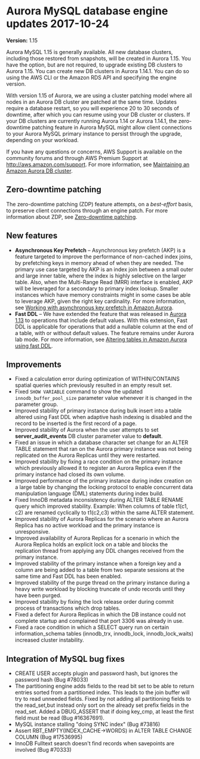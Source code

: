 # Aurora MySQL database engine updates 2017\-10\-24<a name="AuroraMySQL.Updates.20171024"></a>

**Version:** 1\.15

Aurora MySQL 1\.15 is generally available\. All new database clusters, including those restored from snapshots, will be created in Aurora 1\.15\. You have the option, but are not required, to upgrade existing DB clusters to Aurora 1\.15\. You can create new DB clusters in Aurora 1\.14\.1\. You can do so using the AWS CLI or the Amazon RDS API and specifying the engine version\.

With version 1\.15 of Aurora, we are using a cluster patching model where all nodes in an Aurora DB cluster are patched at the same time\. Updates require a database restart, so you will experience 20 to 30 seconds of downtime, after which you can resume using your DB cluster or clusters\. If your DB clusters are currently running Aurora 1\.14 or Aurora 1\.14\.1, the zero\-downtime patching feature in Aurora MySQL might allow client connections to your Aurora MySQL primary instance to persist through the upgrade, depending on your workload\.

If you have any questions or concerns, AWS Support is available on the community forums and through AWS Premium Support at [http://aws\.amazon\.com/support](http://aws.amazon.com/support)\. For more information, see [Maintaining an Amazon Aurora DB cluster](USER_UpgradeDBInstance.Maintenance.md)\.

## Zero\-downtime patching<a name="AuroraMySQL.Updates.20171024.ZDP"></a>

The zero\-downtime patching \(ZDP\) feature attempts, on a *best\-effort* basis, to preserve client connections through an engine patch\. For more information about ZDP, see [Zero\-downtime patching](AuroraMySQL.Updates.md#AuroraMySQL.Updates.ZDP)\. 

## New features<a name="AuroraMySQL.Updates.20171024.New"></a>
+ **Asynchronous Key Prefetch** – Asynchronous key prefetch \(AKP\) is a feature targeted to improve the performance of non\-cached index joins, by prefetching keys in memory ahead of when they are needed\. The primary use case targeted by AKP is an index join between a small outer and large inner table, where the index is highly selective on the larger table\. Also, when the Multi\-Range Read \(MRR\) interface is enabled, AKP will be leveraged for a secondary to primary index lookup\. Smaller instances which have memory constraints might in some cases be able to leverage AKP, given the right key cardinality\. For more information, see [Working with asynchronous key prefetch in Amazon Aurora](AuroraMySQL.BestPractices.md#Aurora.BestPractices.AKP)\.
+ **Fast DDL** – We have extended the feature that was released in [Aurora 1\.13](AuroraMySQL.Updates.20170515.md) to operations that include default values\. With this extension, Fast DDL is applicable for operations that add a nullable column at the end of a table, with or without default values\. The feature remains under Aurora lab mode\. For more information, see [Altering tables in Amazon Aurora using fast DDL](AuroraMySQL.Managing.FastDDL.md)\.

## Improvements<a name="AuroraMySQL.Updates.20171024.Improvements"></a>
+ Fixed a calculation error during optimization of WITHIN/CONTAINS spatial queries which previously resulted in an empty result set\.
+ Fixed `SHOW VARIABLE` command to show the updated `innodb_buffer_pool_size` parameter value whenever it is changed in the parameter group\.
+ Improved stability of primary instance during bulk insert into a table altered using Fast DDL when adaptive hash indexing is disabled and the record to be inserted is the first record of a page\.
+ Improved stability of Aurora when the user attempts to set **server\_audit\_events** DB cluster parameter value to **default**\.
+ Fixed an issue in which a database character set change for an ALTER TABLE statement that ran on the Aurora primary instance was not being replicated on the Aurora Replicas until they were restarted\.
+ Improved stability by fixing a race condition on the primary instance which previously allowed it to register an Aurora Replica even if the primary instance had closed its own volume\.
+ Improved performance of the primary instance during index creation on a large table by changing the locking protocol to enable concurrent data manipulation language \(DML\) statements during index build\.
+ Fixed InnoDB metadata inconsistency during ALTER TABLE RENAME query which improved stability\. Example: When columns of table t1\(c1, c2\) are renamed cyclically to t1\(c2,c3\) within the same ALTER statement\.
+ Improved stability of Aurora Replicas for the scenario where an Aurora Replica has no active workload and the primary instance is unresponsive\.
+ Improved availability of Aurora Replicas for a scenario in which the Aurora Replica holds an explicit lock on a table and blocks the replication thread from applying any DDL changes received from the primary instance\.
+ Improved stability of the primary instance when a foreign key and a column are being added to a table from two separate sessions at the same time and Fast DDL has been enabled\.
+ Improved stability of the purge thread on the primary instance during a heavy write workload by blocking truncate of undo records until they have been purged\.
+ Improved stability by fixing the lock release order during commit process of transactions which drop tables\.
+ Fixed a defect for Aurora Replicas in which the DB instance could not complete startup and complained that port 3306 was already in use\.
+ Fixed a race condition in which a SELECT query run on certain information\_schema tables \(innodb\_trx, innodb\_lock, innodb\_lock\_waits\) increased cluster instability\.

## Integration of MySQL bug fixes<a name="AuroraMySQL.Updates.20171024.BugFixes"></a>
+ CREATE USER accepts plugin and password hash, but ignores the password hash \(Bug \#78033\)
+ The partitioning engine adds fields to the read bit set to be able to return entries sorted from a partitioned index\. This leads to the join buffer will try to read unneeded fields\. Fixed by not adding all partitioning fields to the read\_set,but instead only sort on the already set prefix fields in the read\_set\. Added a DBUG\_ASSERT that if doing key\_cmp, at least the first field must be read \(Bug \#16367691\)\.
+ MySQL instance stalling "doing SYNC index" \(Bug \#73816\)
+ Assert RBT\_EMPTY\(INDEX\_CACHE\->WORDS\) in ALTER TABLE CHANGE COLUMN \(Bug \#17536995\)
+ InnoDB Fulltext search doesn't find records when savepoints are involved \(Bug \#70333\)